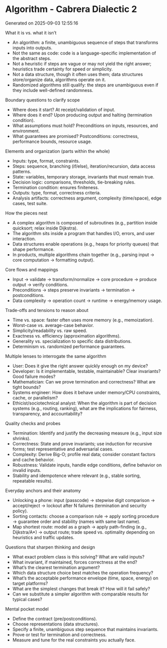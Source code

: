 # Algorithm - Cabrera Dialectic 2

Generated on 2025-09-03 12:55:16

What it is vs. what it isn’t
- An algorithm: a finite, unambiguous sequence of steps that transforms inputs into outputs.
- Not the same as code: code is a language-specific implementation of the abstract steps.
- Not a heuristic if steps are vague or may not yield the right answer; heuristics trade certainty for speed or simplicity.
- Not a data structure, though it often uses them; data structures store/organize data, algorithms operate on it.
- Randomized algorithms still qualify: the steps are unambiguous even if they include well-defined randomness.

Boundary questions to clarify scope
- Where does it start? At receipt/validation of input.
- Where does it end? Upon producing output and halting (termination condition).
- What assumptions must hold? Preconditions on inputs, resources, and environment.
- What guarantees are promised? Postconditions: correctness, performance bounds, resource usage.

Elements and organization (parts within the whole)
- Inputs: type, format, constraints.
- Steps: sequence, branching (if/else), iteration/recursion, data access patterns.
- State: variables, temporary storage, invariants that must remain true.
- Decision logic: comparisons, thresholds, tie-breaking rules.
- Termination condition: ensures finiteness.
- Outputs: type, format, correctness criteria.
- Analysis artifacts: correctness argument, complexity (time/space), edge cases, test suite.

How the pieces nest
- A complex algorithm is composed of subroutines (e.g., partition inside quicksort; relax inside Dijkstra).
- The algorithm sits inside a program that handles I/O, errors, and user interaction.
- Data structures enable operations (e.g., heaps for priority queues) that shape performance.
- In products, multiple algorithms chain together (e.g., parsing input → core computation → formatting output).

Core flows and mappings
- Input → validate → transform/normalize → core procedure → produce output → verify conditions.
- Preconditions → steps preserve invariants → termination → postconditions.
- Data complexity → operation count → runtime → energy/memory usage.

Trade-offs and tensions to reason about
- Time vs. space: faster often uses more memory (e.g., memoization).
- Worst-case vs. average-case behavior.
- Simplicity/readability vs. raw speed.
- Exactness vs. efficiency (approximation algorithms).
- Generality vs. specialization to specific data distributions.
- Determinism vs. randomized performance guarantees.

Multiple lenses to interrogate the same algorithm
- User: Does it give the right answer quickly enough on my device?
- Developer: Is it implementable, testable, maintainable? Clear invariants? Good failure modes?
- Mathematician: Can we prove termination and correctness? What are tight bounds?
- Systems engineer: How does it behave under memory/CPU constraints, cache, or parallelism?
- Ethicist/sociotechnical analyst: When the algorithm is part of decision systems (e.g., routing, ranking), what are the implications for fairness, transparency, and accountability?

Quality checks and probes
- Termination: Identify and justify the decreasing measure (e.g., input size shrinks).
- Correctness: State and prove invariants; use induction for recursive forms; test representative and adversarial cases.
- Complexity: Derive Big-O; profile real data; consider constant factors and cache behavior.
- Robustness: Validate inputs, handle edge conditions, define behavior on invalid inputs.
- Stability and idempotence where relevant (e.g., stable sorting, repeatable results).

Everyday anchors and their anatomy
- Unlocking a phone: input (passcode) → stepwise digit comparison → accept/reject → lockout after N failures (termination and security policy).
- Sorting contacts: choose a comparison rule → apply sorting procedure → guarantee order and stability (names with same last name).
- Map shortest route: model as a graph → apply path-finding (e.g., Dijkstra/A*) → output route; trade speed vs. optimality depending on heuristics and traffic updates.

Questions that sharpen thinking and design
- What exact problem class is this solving? What are valid inputs?
- What invariant, if maintained, forces correctness at the end?
- What’s the clearest termination argument?
- Which data structure choice best matches the operation frequency?
- What’s the acceptable performance envelope (time, space, energy) on target platforms?
- What are the simplest changes that break it? How will it fail safely?
- Can we substitute a simpler algorithm with comparable results for typical cases?

Mental pocket model
- Define the contract (pre/postconditions).
- Choose representations (data structures).
- Specify a finite, unambiguous step sequence that maintains invariants.
- Prove or test for termination and correctness.
- Measure and tune for the real constraints you actually face.
